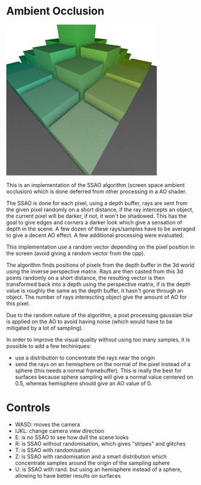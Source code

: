 # Ambient Occlusion

![screenshot1](../screenshots/ambient_occlusion.gif)

This is an implementation of the SSAO algorithm (screen space ambient occlusion) which is done deferred from other processing in a AO shader.

The SSAO is done for each pixel, using a depth buffer, rays are sent from the given pixel randomly on a short distance, if the ray intercepts
an object, the current pixel will be darker, if not, it won't be shadowed. This has the goal to give edges and corners a darker look which give
a sensation of depth in the scene. A few dozen of these rays/samples have to be averaged to give a decent AO effect. A few additional processing
were evaluated.

This implementation use a random vector depending on the pixel position in the screen (avoid giving a random vector from the cpp).

The algorithm finds positions of pixels from the depth buffer in the 3d world using the inverse perspective matrix. Rays are then casted from
this 3d points randomly on a short distance, the resulting vector is then transformed back into a depth using the perspective matrix,
if is the depth value is roughly the same as the depth buffer, it hasn't gone through an object. The number of rays interescting object
give the amount of AO for this pixel.

Due to the random nature of the algorithm, a post processing gaussian blur is applied on the AO to avoid having noise (which would have to be
mitigated by a lot of sampling).

In order to improve the visual quality without using too many samples, it is possible to add a few techiniques:
- use a distribution to concentrate the rays near the origin
- send the rays on an hemisphere on the normal of the pixel instead of a sphere (this needs a normal framebuffer). This is really the best for surfaces
because sphere sampling will give a normal value centered on 0.5, whereas hemisphere should give an AO value of 0.

# Controls

- WASD: moves the camera
- IJKL: change camera view direction
- E: is no SSAO to see how dull the scene looks
- R: is SSAO without randomisation, which gives "stripes" and glitches
- T: is SSAO with randomisation
- Z: is SSAO with randomisation and a smart distribution which concentrate samples around the origin of the sampling sphere
- U: is SSAO with rand. but using an hemisphere instead of a sphere, allowing to have better results on surfaces
